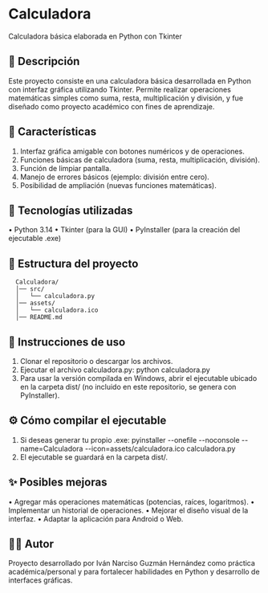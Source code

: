 # Calculadora
Calculadora básica elaborada en Python con Tkinter

## 📌 Descripción
Este proyecto consiste en una calculadora básica desarrollada en Python con interfaz gráfica utilizando Tkinter.
Permite realizar operaciones matemáticas simples como suma, resta, multiplicación y división, y fue diseñado como proyecto académico con fines de aprendizaje.

## 🚀 Características
  1. Interfaz gráfica amigable con botones numéricos y de operaciones.
  2. Funciones básicas de calculadora (suma, resta, multiplicación, división).
  3. Función de limpiar pantalla.
  4. Manejo de errores básicos (ejemplo: división entre cero).
  5. Posibilidad de ampliación (nuevas funciones matemáticas).

## 🚀 Tecnologías utilizadas
  • Python 3.14
  • Tkinter (para la GUI)
  • PyInstaller (para la creación del ejecutable .exe)

## 📂 Estructura del proyecto
```
  Calculadora/
  │── src/
  │   └── calculadora.py
  │── assets/
  │   └── calculadora.ico
  │── README.md
```

## 📖 Instrucciones de uso
  1. Clonar el repositorio o descargar los archivos.
  2. Ejecutar el archivo calculadora.py:
      python calculadora.py
  3. Para usar la versión compilada en Windows, abrir el ejecutable ubicado en la carpeta dist/ (no incluido en este repositorio, se genera con   PyInstaller).

## ⚙️ Cómo compilar el ejecutable
  1. Si deseas generar tu propio .exe:
        pyinstaller --onefile --noconsole --name=Calculadora --icon=assets/calculadora.ico calculadora.py
  2. El ejecutable se guardará en la carpeta dist/.

## ✨ Posibles mejoras
  • Agregar más operaciones matemáticas (potencias, raíces, logaritmos).
  • Implementar un historial de operaciones.
  • Mejorar el diseño visual de la interfaz.
  • Adaptar la aplicación para Android o Web.

## 👨‍💻 Autor
  Proyecto desarrollado por Iván Narciso Guzmán Hernández como práctica académica/personal y para fortalecer habilidades en Python y desarrollo de interfaces gráficas.
